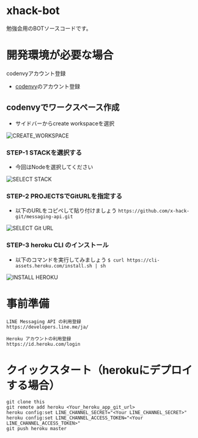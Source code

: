 # xhack-bot

勉強会用のBOTソースコードです。

# 開発環境が必要な場合

codenvyアカウント登録
- [codenvy](https://codenvy.io/site/login)のアカウント登録

## codenvyでワークスペース作成

- サイドバーからcreate workspaceを選択

![CREATE_WORKSPACE](https://raw.githubusercontent.com/x-hack-git/messaging-api/master/image/create_workspace.png "CREATE_WORKSPACE")

### STEP-1 STACKを選択する

- 今回はNodeを選択してください

![SELECT STACK](https://raw.githubusercontent.com/x-hack-git/messaging-api/master/image/select_node.png "SELECT STACK")

### STEP-2 PROJECTSでGitURLを指定する

- 以下のURLをコピペして貼り付けましょう
`https://github.com/x-hack-git/messaging-api.git`

![SELECT Git URL](https://raw.githubusercontent.com/x-hack-git/messaging-api/master/image/select_repo.png "SELECT Git URL")

### STEP-3 heroku CLI のインストール

- 以下のコマンドを実行してみましょう
`$ curl https://cli-assets.heroku.com/install.sh | sh`

![INSTALL HEROKU](https://raw.githubusercontent.com/x-hack-git/messaging-api/master/image/install_heroku_cli.png "INSTALL HEROKU")

# 事前準備

```
LINE Messaging API の利用登録
https://developers.line.me/ja/

Heroku アカウントの利用登録
https://id.heroku.com/login
```

# クイックスタート（herokuにデプロイする場合）

```
git clone this
git remote add heroku <Your_heroku_app_git_url>
heroku config:set LINE_CHANNEL_SECRET="<Your LINE_CHANNEL_SECRET>"
heroku config:set LINE_CHANNEL_ACCESS_TOKEN="<Your LINE_CHANNEL_ACCESS_TOKEN>"
git push heroku master
```
